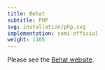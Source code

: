 ```yaml
---
title: Behat
subtitle: PHP
svg: installation/php.svg
implementation: semi-official
weight: 1165
---
```


Please see the [Behat website](https://behat.org/).
